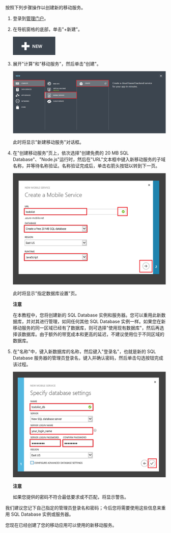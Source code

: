 

按照下列步骤操作以创建新的移动服务。

1.	登录到[管理门户]。 

2.	在导航窗格的底部，单击"+新建"。

	![](./media/mobile-services-create-new-service/plus-new.png)

3.	展开"计算"和"移动服务"，然后单击"创建"。

	![](./media/mobile-services-create-new-service/mobile-create.png)

	此时将显示"新建移动服务"对话框。

4.	在"创建移动服务"页上，依次选择"创建免费的 20 MB SQL Database"、"Node.js"运行时，然后在"URL"文本框中键入新移动服务的子域名称，并等待名称验证。名称验证完成后，单击右箭头按钮以转到下一页。	

	![](./media/mobile-services-create-new-service/mobile-create-page1.png)

   	此时将显示"指定数据库设置"页。

	<div class="dev-callout"> 
	<b>注意</b>
	<p>在本教程中，您将创建新的 SQL Database 实例和服务器。您可以重用此新数据库，并对其进行管理，如同任何其他 SQL Database 实例一样。如果您在新移动服务的同一区域已经有了数据库，则可选择"使用现有数据库"<strong></strong>，然后再选择该数据库。由于额外的带宽成本和更高的延迟，不建议使用位于不同区域的数据库。</p></div>	

6.	在"名称"中，键入新数据库的名称，然后键入"登录名"，也就是新的 SQL Database 服务器的管理员登录名，键入并确认密码，然后单击勾选按钮完成该过程。

	![](./media/mobile-services-create-new-service/mobile-create-page2.png)

	<div class="dev-callout"> 
	<b>注意</b>
	<p>如果您提供的密码不符合最低要求或不匹配，将显示警告。 <br/>
<tags ms.service=""
    ms.date=""
    wacn.date=""
    />我们建议您记下自己指定的管理员登录名和密码；今后您将需要使用这些信息来重用 SQL Database 实例或服务器。</p> 
	</div>

您现在已经创建了您的移动应用可以使用的新移动服务。



<!-- URLs. -->
[管理门户]: https://manage.windowsazure.cn/
